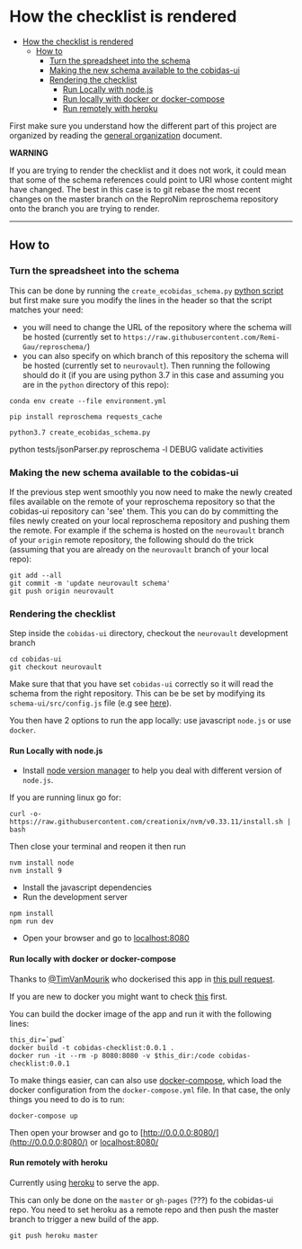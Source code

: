 # How the checklist is rendered

<!-- TOC -->
- [How the checklist is rendered](#how-the-checklist-is-rendered)
  - [How to](#how-to)
    - [Turn the spreadsheet into the schema](#turn-the-spreadsheet-into-the-schema)
    - [Making the new schema available to the cobidas-ui](#making-the-new-schema-available-to-the-cobidas-ui)
    - [Rendering the checklist](#rendering-the-checklist)
      - [Run Locally with node.js](#run-locally-with-nodejs)
      - [Run locally with docker or docker-compose](#run-locally-with-docker-or-docker-compose)
      - [Run remotely with heroku](#run-remotely-with-heroku)
<!-- /TOC -->


First make sure you understand how the different part of this project are
organized by reading the [general organization](./general_organization.md)
document.

**WARNING**

If you are trying to render the checklist and it does not work, it could mean
that some of the schema references could point to URI whose content might have
changed. The best in this case is to git rebase the most recent changes on the
master branch on the ReproNim reproschema repository onto the branch you are
trying to render.

---

## How to

### Turn the spreadsheet into the schema

This can be done by running the `create_ecobidas_schema.py`
[python script](./python/create_ecobidas_schema.py) but first make sure you
modify the lines in the header so that the script matches your need:

-   you will need to change the URL of the repository where the schema will be
    hosted (currently set to
    `https://raw.githubusercontent.com/Remi-Gau/reproschema/`)
-   you can also specify on which branch of this repository the schema will be
    hosted (currently set to `neurovault`). Then running the following should do
    it (if you are using python 3.7 in this case and assuming you are in the
    `python` directory of this repo):

```
conda env create --file environment.yml
```

```
pip install reproschema requests_cache
```

```
python3.7 create_ecobidas_schema.py
```

python tests/jsonParser.py reproschema -l DEBUG validate activities

### Making the new schema available to the cobidas-ui

If the previous step went smoothly you now need to make the newly created files
available on the remote of your reproschema repository so that the cobidas-ui
repository can 'see' them. This you can do by committing the files newly created
on your local reproschema repository and pushing them the remote. For example if
the schema is hosted on the `neurovault` branch of your `origin` remote
repository, the following should do the trick (assuming that you are already on
the `neurovault` branch of your local repo):

```
git add --all
git commit -m 'update neurovault schema'
git push origin neurovault
```

### Rendering the checklist

Step inside the `cobidas-ui` directory, checkout the `neurovault` development
branch

```
cd cobidas-ui
git checkout neurovault
```

Make sure that that you have set `cobidas-ui` correctly so it will read the
schema from the right repository. This can be be set by modifying its
`schema-ui/src/config.js` file (e.g see
[here](https://github.com/Remi-Gau/cobidas-ui/blob/COBIDAS/src/config.js)).

You then have 2 options to run the app locally: use javascript `node.js` or use
`docker`.

#### Run Locally with node.js

-   Install [node version manager](https://github.com/nvm-sh/nvm) to help you
    deal with different version of `node.js`.

If you are running linux go for:

```
curl -o- https://raw.githubusercontent.com/creationix/nvm/v0.33.11/install.sh | bash
```

Then close your terminal and reopen it then run

```
nvm install node
nvm install 9
```

-   Install the javascript dependencies
-   Run the development server

```
npm install
npm run dev
```

-   Open your browser and go to [localhost:8080](localhost:8080)

#### Run locally with docker or docker-compose

Thanks to [@TimVanMourik](https://github.com/TimVanMourik) who dockerised this
app in [this pull request](https://github.com/Remi-Gau/cobidas-ui/pull/2).

If you are new to docker you might want to check
[this](https://the-turing-way.netlify.com/reproducible_environments/06/containers#Containers_section)
first.

You can build the docker image of the app and run it with the following lines:

```
this_dir=`pwd`
docker build -t cobidas-checklist:0.0.1 .
docker run -it --rm -p 8080:8080 -v $this_dir:/code cobidas-checklist:0.0.1
```

To make things easier, can can also use
[docker-compose](https://docs.docker.com/compose), which load the docker
configuration from the `docker-compose.yml` file. In that case, the only things
you need to do is to run:

```
docker-compose up
```

Then open your browser and go to [http://0.0.0.0:8080/](http://0.0.0.0:8080/) or
[localhost:8080/](localhost:8080/)

#### Run remotely with heroku

Currently using [heroku](https://dashboard.heroku.com/apps) to serve the app.

This can only be done on the `master` or `gh-pages` (???) fo the cobidas-ui
repo. You need to set heroku as a remote repo and then push the master branch to
trigger a new build of the app.

```
git push heroku master
```
